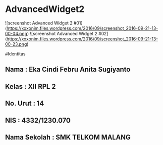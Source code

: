 # AdvancedWidget2

![screenshot Advanced Widget 2 #01]
(https://xxxonim.files.wordpress.com/2016/09/screenshot_2016-09-21-13-00-04.png)
![screenshot Advanced Widget 2 #02]
(https://xxxonim.files.wordpress.com/2016/09/screenshot_2016-09-21-13-00-23.png)

#Identitas
## Nama         : Eka Cindi Febru Anita Sugiyanto
## Kelas        : XII RPL 2
## No. Urut     : 14
## NIS          : 4332/1230.070
## Nama Sekolah : SMK TELKOM MALANG
